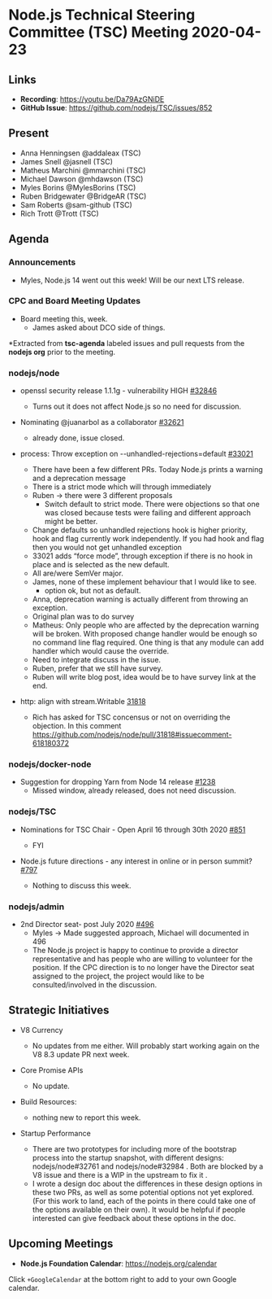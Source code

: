 ﻿# Node.js Technical Steering Committee (TSC) Meeting 2020-04-23

## Links

* **Recording**:  https://youtu.be/Da79AzGNiDE
* **GitHub Issue**: https://github.com/nodejs/TSC/issues/852

## Present

* Anna Henningsen @addaleax (TSC)
* James Snell @jasnell (TSC)
* Matheus Marchini @mmarchini (TSC)
* Michael Dawson @mhdawson (TSC)
* Myles Borins @MylesBorins (TSC)
* Ruben Bridgewater @BridgeAR (TSC)
* Sam Roberts @sam-github (TSC)
* Rich Trott @Trott (TSC)

## Agenda

### Announcements

* Myles, Node.js 14 went out this week! Will be our next LTS release.


### CPC and Board Meeting Updates

* Board meeting this, week.
  * James asked about DCO side of things.
 
*Extracted from **tsc-agenda** labeled issues and pull requests from the **nodejs org** prior to the meeting.

### nodejs/node

* openssl security release 1.1.1g - vulnerability HIGH [#32846](https://github.com/nodejs/node/issues/32846)
  * Turns out it does not affect Node.js so no need for discussion.


* Nominating @juanarbol as a collaborator [#32621](https://github.com/nodejs/node/issues/32621)
  * already done, issue closed.

* process: Throw exception on --unhandled-rejections=default [#33021](https://github.com/nodejs/node/pull/33021)
  * There have been a few different PRs. Today Node.js prints a warning and a
    deprecation message
  * There is a strict mode which will through immediately
  * Ruben -> there were 3 different proposals
    * Switch default to strict mode. There were objections so that one was closed because
      tests were failing and different approach might be better.
   * Change defaults so unhandled rejections hook is higher priority, hook and flag 
     currently work independently. If you had hook and flag then you would not 
     get unhandled exception 
   * 33021 adds “force mode”, through exception if there is no hook in place and is 
     selected as the new default.
  * All are/were SemVer major.
  * James, none of these implement behaviour that I would like to see.
    * option ok, but not as default.
  * Anna, deprecation warning is actually different from throwing an exception.
  * Original plan was to do survey
  * Matheus: Only people who are affected by the deprecation warning will be broken. With 
    proposed change handler would be enough so no command line flag required. One thing
    is that any module can add handler which would cause the override.
  * Need to integrate discuss in the issue.
  * Ruben, prefer that we still have survey. 
  * Ruben will write blog post, idea would be to have survey link at the end. 

* http: align with stream.Writable [31818](https://github.com/nodejs/node/pull/31818)
  * Rich has asked for TSC concensus or not on overriding the objection. In this comment 
    https://github.com/nodejs/node/pull/31818#issuecomment-618180372

### nodejs/docker-node

* Suggestion for dropping Yarn from Node 14 release [#1238](https://github.com/nodejs/docker-node/issues/1238)
  * Missed window, already released, does not need discussion.

### nodejs/TSC

* Nominations for TSC Chair - Open April 16 through 30th 2020 [#851](https://github.com/nodejs/TSC/issues/851)
  * FYI

* Node.js future directions - any interest in online or in person summit? [#797](https://github.com/nodejs/TSC/issues/797)
  * Nothing to discuss this week.

### nodejs/admin

* 2nd Director seat- post July 2020 [#496](https://github.com/nodejs/admin/issues/496)
  * Myles -> Made suggested approach, Michael will documented in 496
  * The Node.js project is happy to continue to provide a director representative and has
    people who are willing to volunteer for the position. If the CPC direction is to no longer have
    the Director seat assigned to the project, the project would like to be consulted/involved in
    the discussion.

## Strategic Initiatives

* V8 Currency
  * No updates from me either. Will probably start working again on the V8 8.3 update PR next week.

* Core Promise APIs
  * No update.

* Build Resources: 
  * nothing new to report this week.

* Startup Performance
  * There are two prototypes for including more of the bootstrap process into the startup snapshot, with different designs: nodejs/node#32761 and nodejs/node#32984 . Both are blocked by a V8 issue and there is a WIP in the upstream to fix it .
  * I wrote a design doc about the differences in these design options in these two PRs, as well as some potential options not yet explored. (For this work to land, each of the points in there could take one of the options available on their own). It would be helpful if people interested can give feedback about these options in the doc.

## Upcoming Meetings


* **Node.js Foundation Calendar**: https://nodejs.org/calendar


Click `+GoogleCalendar` at the bottom right to add to your own Google calendar.
